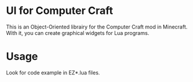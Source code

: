 # UI for Computer Craft
This is an Object-Oriented librairy for the Computer Craft mod in Minecraft. With it,
you can create graphical widgets for Lua programs.

# Usage
Look for code example in EZ*.lua files.